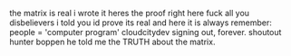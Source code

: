 the matrix is real i wrote it heres the proof right here fuck all you disbelievers i told you id prove its real and here it is
always remember:
people = 'computer program'
cloudcitydev signing out, forever.
shoutout hunter boppen he told me the TRUTH about the matrix.
